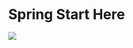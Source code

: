 # Spring Start Here

![](https://images.manning.com/360/480/resize/book/d/8767025-cf7f-4249-94f4-083c2b16b2e7/Spilca2-HI.png)
